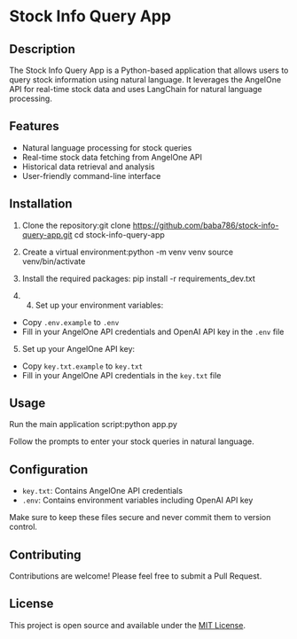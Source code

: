 # Stock Info Query App

## Description

The Stock Info Query App is a Python-based application that allows users to query stock information using natural language. It leverages the AngelOne API for real-time stock data and uses LangChain for natural language processing.

## Features

- Natural language processing for stock queries
- Real-time stock data fetching from AngelOne API
- Historical data retrieval and analysis
- User-friendly command-line interface

## Installation

1. Clone the repository:git clone https://github.com/baba786/stock-info-query-app.git
cd stock-info-query-app

2. Create a virtual environment:python -m venv venv
source venv/bin/activate

3. Install the required packages: pip install -r requirements_dev.txt

4. 4. Set up your environment variables:
- Copy `.env.example` to `.env`
- Fill in your AngelOne API credentials and OpenAI API key in the `.env` file

5. Set up your AngelOne API key:
- Copy `key.txt.example` to `key.txt`
- Fill in your AngelOne API credentials in the `key.txt` file

## Usage

Run the main application script:python app.py

Follow the prompts to enter your stock queries in natural language.

## Configuration

- `key.txt`: Contains AngelOne API credentials
- `.env`: Contains environment variables including OpenAI API key

Make sure to keep these files secure and never commit them to version control.

## Contributing

Contributions are welcome! Please feel free to submit a Pull Request.

## License

This project is open source and available under the [MIT License](LICENSE).

